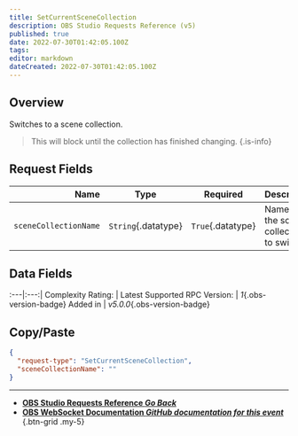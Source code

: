 ```yaml
---
title: SetCurrentSceneCollection
description: OBS Studio Requests Reference (v5)
published: true
date: 2022-07-30T01:42:05.100Z
tags: 
editor: markdown
dateCreated: 2022-07-30T01:42:05.100Z
---
```


## Overview
Switches to a scene collection.

> This will block until the collection has finished changing.
{.is-info}

## Request Fields
Name | Type | Required| Description |
----:|:----:|:-------:|:------------|
`sceneCollectionName` | `String`{.datatype} | `True`{.datatype} | Name of the scene collection to switch to

## Data Fields
:---|:---:|
Complexity Rating: | <span class="stars stars--1"></span>
Latest Supported RPC Version: | *1*{.obs-version-badge}
Added in | *v5.0.0*{.obs-version-badge}

## Copy/Paste
```json
{
  "request-type": "SetCurrentSceneCollection",
  "sceneCollectionName": ""
}
```

---

- [<i class="mdi mdi-chevron-left"></i>**OBS Studio Requests Reference *Go Back***](/en/Broadcasters/OBS/Requests)
- [<i class="mdi mdi-github"></i> **OBS WebSocket Documentation *GitHub documentation for this event***](https://github.com/obsproject/obs-websocket/blob/master/docs/generated/protocol.md#SetCurrentSceneCollection)
{.btn-grid .my-5}
